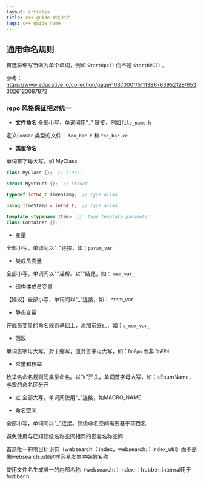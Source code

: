 ```yaml
---
layout: articles
title: c++ guide 命名相关
tags: c++ guide name
---
```



## 通用命名规则

首选将缩写当做为单个单词，例如 `StartRpc()` 而不是 `StartRPC()` 。

参考： https://www.educative.io/collection/page/10370001/5111386763952128/6533026123087872
### repo 风格保证相对统一

- **文件命名** 
全部小写，单词间用"_" 链接，例如`file_name.h`

定义`FooBar` 类型的文件： `foo_bar.h` 和 `foo_bar.cc` 

- **类型命名** 

单词首字母大写，如 MyClass
 ```cpp
class MyClass {};  // class|

struct MyStruct {};  // struct

typedef int64_t TimeStamp;  // type alias

using TimeStamp = int64_t;  // type alias

template <typename Item>  //  type template parameter
class Container {};
```

- 变量

全部小写，单词间以"_"连接，如：`param_var`

- 类成员变量

全部小写，单词间以"_"连接，以"_"结尾，如： `mem_var_`

- 结构体成员变量

【建议】全部小写，单词间以"_"连接，如： mem_var

- 静态变量

在成员变量的命名规则基础上，添加前缀s_，如：`s_mem_var_`

- 函数

单词首字母大写，对于缩写，值对首字母大写，如：`DoFpn` 而非 `DoFPN`

- 常量和枚举

枚举名命名规则同类型命名。以“k”开头，单词首字母大写，如：kEnumName，与宏的命名区分开

- 宏
全部大写，单词间使用"_"连接，如MACRO_NAME


- 命名空间

全部小写，单词间以"_"连接。顶级命名空间需要基于项目名

避免使用与已知顶级名称空间相同的嵌套名称空间


首选唯一的项目标识符（websearch:：index，websearch:：index_util）而不是像websearch::util这样容易发生冲突的名称

使用文件名生成唯一的内部名称（websearch:：index:：frobber_internal用于frobber.h